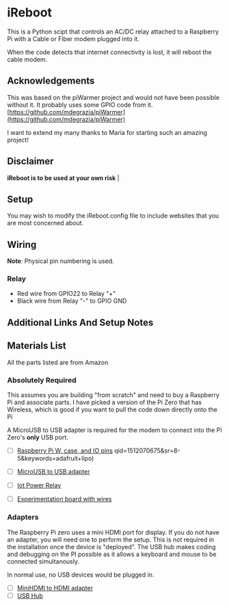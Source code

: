 # iReboot

This is a Python scipt that controls an AC/DC relay attached to a Raspberry Pi
with a Cable or Fiber modem plugged into it.

When the code detects that internet connectivity is lost, it will reboot
the cable modem.

## Acknowledgements

This was based on the piWarmer project and would not have been possible
without it. It probably uses some GPIO code from it.
[https://github.com/mdegrazia/piWarmer](https://github.com/mdegrazia/piWarmer)

I want to extend my many thanks to Maria for starting such an amazing project!

## Disclaimer

**iReboot is to be used at your own risk**                    |

## Setup

You may wish to modify the iReboot.config file to include websites
that you are most concerned about.


## Wiring

**Note**: Physical pin numbering is used.

### Relay

* Red wire from GPIO22 to Relay "+"
* Black wire from Relay "-" to GPIO GND


## Additional Links And Setup Notes

## Materials List

All the parts listed are from Amazon

### Absolutely Required

This assumes you are building "from scratch" and need to buy a Raspberry Pi and
associate parts. I have picked a version of the Pi Zero that has Wireless, which
is good if you want to pull the code down directly onto the Pi


A MicroUSB to USB adapter is required for the modem to connect into the Pi
Zero's ****only**** USB port.

* [ ] [Raspberry Pi W, case, and IO pins](https://www.amazon.com/Raspberry-Starter-Power-Supply-Premium/dp/B0748MBFTS/ref=sr_1_3?s=electronics&ie=UTF8&qid=1512070820&sr=1-3&keywords=raspberry+pi+zero+pins)
qid=1512070675&sr=8-5&keywords=adafruit+lipo)
* [ ] [MicroUSB to USB adapter](https://www.amazon.com/Ksmile%C2%AE-Female-Adapter-SamSung-tablets/dp/B01C6032G0/ref=sr_1_1?dd=tLyVcVfk00xcTUme6zjHhQ%2C%2C&ddc_refnmnt=pfod&ie=UTF8&qid=1512071097&sr=8-1&keywords=micro+usb+adapter&refinements=p_97%3A11292772011)
* [ ] [Iot Power Relay](https://www.amazon.com/gp/product/B00WV7GMA2/ref=oh_aui_detailpage_o01_s01?ie=UTF8&psc=1)
* [ ] [Experimentation board with wires](https://www.amazon.com/gp/product/B01LYN4J3B/ref=oh_aui_detailpage_o08_s00?ie=UTF8&psc=1)


### Adapters

The Raspberry Pi zero uses a mini HDMI port for display. If you do not have an
adapter, you will need one to perform the setup. This is not required in the installation once the
device is "deployed". The USB hub makes coding and debugging on the PI possible
as it allows a keyboard and mouse to be connected
simultanously.

In normal use, no USB devices would be plugged in.

* [ ] [MiniHDMI to HDMI adapter](https://www.amazon.com/Adapter-VCE-Converter-Camcorder-Devices/dp/B01HYURR04/ref=sr_1_8?s=electronics&ie=UTF8&qid=1512070954&sr=1-8&keywords=mini+hdmi+adapter)
* [ ] [USB Hub](https://www.amazon.com/gp/product/B00XMD7KPU/ref=oh_aui_detailpage_o02_s00?ie=UTF8&psc=1)
